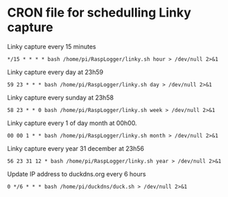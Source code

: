 # CRON file for schedulling Linky capture 

Linky capture every 15 minutes     
```
*/15 * * * * bash /home/pi/RaspLogger/linky.sh hour > /dev/null 2>&1  
```
Linky capture every day at 23h59   
```
59 23 * * * bash /home/pi/RaspLogger/linky.sh day > /dev/null 2>&1  
```
Linky capture every sunday at 23h58  
```
58 23 * * 0 bash /home/pi/RaspLogger/linky.sh week > /dev/null 2>&1  
```
Linky capture every 1 of day month at 00h00.  
```
00 00 1 * * bash /home/pi/RaspLogger/linky.sh month > /dev/null 2>&1  
```
Linky capture every year 31 december at 23h56  
```
56 23 31 12 * bash /home/pi/RaspLogger/linky.sh year > /dev/null 2>&1  
```
Update IP address to duckdns.org every 6 hours  
```
0 */6 * * * bash /home/pi/duckdns/duck.sh > /dev/null 2>&1  
```


